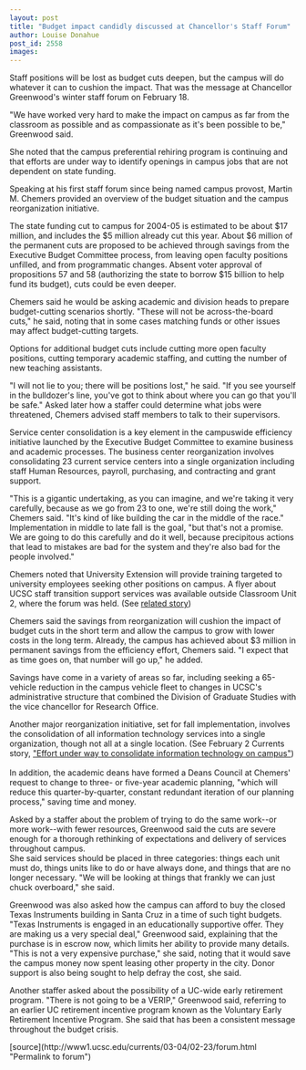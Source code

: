 ```yaml
---
layout: post
title: "Budget impact candidly discussed at Chancellor's Staff Forum"
author: Louise Donahue
post_id: 2558
images:
---
```


<p>
  Staff positions will be lost as budget cuts deepen, but the campus will do whatever it can to cushion the impact. That was the message at Chancellor Greenwood's winter staff forum on February 18.
</p>
<p>
  "We have worked very hard to make the impact on campus as far from the classroom as possible and as compassionate as it's been possible to be," Greenwood said.
</p>
<p>
  She noted that the campus preferential rehiring program is continuing and that efforts are under way to identify openings in campus jobs that are not dependent on state funding.<br>
</p>
<p>
  Speaking at his first staff forum since being named campus provost, Martin M. Chemers provided an overview of the budget situation and the campus reorganization initiative.<br>
</p>
<p>
  The state funding cut to campus for 2004-05 is estimated to be about $17 million, and includes the $5 million already cut this year. About $6 million of the permanent cuts are proposed to be achieved through savings from the Executive Budget Committee process, from leaving open faculty positions unfilled, and from programmatic changes. Absent voter approval of propositions 57 and 58 (authorizing the state to borrow $15 billion to help fund its budget), cuts could be even deeper.<br>
</p>
<p>
  Chemers said he would be asking academic and division heads to prepare budget-cutting scenarios shortly. "These will not be across-the-board cuts," he said, noting that in some cases matching funds or other issues may affect budget-cutting targets.<br>
</p>
<p>
  Options for additional budget cuts include cutting more open faculty positions, cutting temporary academic staffing, and cutting the number of new teaching assistants.<br>
</p>
<p>
  "I will not lie to you; there will be positions lost," he said. "If you see yourself in the bulldozer's line, you've got to think about where you can go that you'll be safe." Asked later how a staffer could determine what jobs were threatened, Chemers advised staff members to talk to their supervisors.<br>
</p>
<p>
  Service center consolidation is a key element in the campuswide efficiency initiative launched by the Executive Budget Committee to examine business and academic processes. The business center reorganization involves consolidating 23 current service centers into a single organization including staff Human Resources, payroll, purchasing, and contracting and grant support.<br>
</p>
<p>
  "This is a gigantic undertaking, as you can imagine, and we're taking it very carefully, because as we go from 23 to one, we're still doing the work," Chemers said. "It's kind of like building the car in the middle of the race." Implementation in middle to late fall is the goal, "but that's not a promise. We are going to do this carefully and do it well, because precipitous actions that lead to mistakes are bad for the system and they're also bad for the people involved."<br>
</p>
<p>
  Chemers noted that University Extension will provide training targeted to university employees seeking other positions on campus. A flyer about UCSC staff transition support services was available outside Classroom Unit 2, where the forum was held. (See <a href="http://currents.ucsc.edu/03-04/02-23/transition.html">related story</a>)<br>
</p>
<p>
  Chemers said the savings from reorganization will cushion the impact of budget cuts in the short term and allow the campus to grow with lower costs in the long term. Already, the campus has achieved about $3 million in permanent savings from the efficiency effort, Chemers said. "I expect that as time goes on, that number will go up," he added.<br>
</p>
<p>
  Savings have come in a variety of areas so far, including seeking a 65-vehicle reduction in the campus vehicle fleet to changes in UCSC's administrative structure that combined the Division of Graduate Studies with the vice chancellor for Research Office.<br>
</p>
<p>
  Another major reorganization initiative, set for fall implementation, involves the consolidation of all information technology services into a single organization, though not all at a single location. (See February 2 Currents story, <a href="http://currents.ucsc.edu/03-04/02-09/it.html">"Effort under way to consolidate information technology on campus"</a>)<br>
  <br>
  In addition, the academic deans have formed a Deans Council at Chemers' request to change to three- or five-year academic planning, "which will reduce this quarter-by-quarter, constant redundant iteration of our planning process," saving time and money.<br>
</p>
<p>
  Asked by a staffer about the problem of trying to do the same work--or more work--with fewer resources, Greenwood said the cuts are severe enough for a thorough rethinking of expectations and delivery of services throughout campus.<br>
  She said services should be placed in three categories: things each unit must do, things units like to do or have always done, and things that are no longer necessary. "We will be looking at things that frankly we can just chuck overboard," she said.<br>
</p>
<p>
  Greenwood was also asked how the campus can afford to buy the closed Texas Instruments building in Santa Cruz in a time of such tight budgets. "Texas Instruments is engaged in an educationally supportive offer. They are making us a very special deal," Greenwood said, explaining that the purchase is in escrow now, which limits her ability to provide many details. "This is not a very expensive purchase," she said, noting that it would save the campus money now spent leasing other property in the city. Donor support is also being sought to help defray the cost, she said.<br>
</p>
<p>
  Another staffer asked about the possibility of a UC-wide early retirement program. "There is not going to be a VERIP," Greenwood said, referring to an earlier UC retirement incentive program known as the Voluntary Early Retirement Incentive Program. She said that has been a consistent message throughout the budget crisis.
</p>
[source](http://www1.ucsc.edu/currents/03-04/02-23/forum.html "Permalink to forum")
